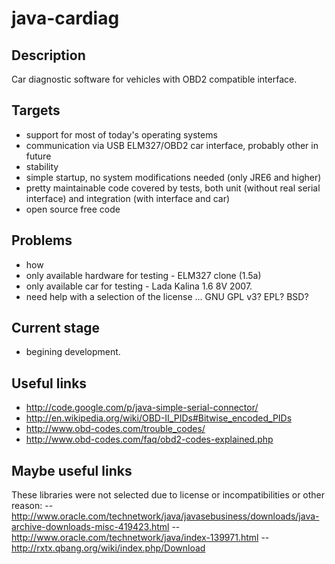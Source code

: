 java-cardiag
============

Description
------------
Car diagnostic software for vehicles with OBD2 compatible interface.

Targets
-------
- support for most of today's operating systems
- communication via USB ELM327/OBD2 car interface, probably other in future
- stability
- simple startup, no system modifications needed (only JRE6 and higher)
- pretty maintainable code covered by tests, both unit (without real serial interface)
  and integration (with interface and car)
- open source free code

Problems
---------
- how
- only available hardware for testing - ELM327 clone (1.5a)
- only available car for testing - Lada Kalina 1.6 8V 2007.
- need help with a selection of the license ... GNU GPL v3? EPL? BSD?

Current stage
-------------
 - begining development.

Useful links
------------
- http://code.google.com/p/java-simple-serial-connector/
- http://en.wikipedia.org/wiki/OBD-II_PIDs#Bitwise_encoded_PIDs
- http://www.obd-codes.com/trouble_codes/
- http://www.obd-codes.com/faq/obd2-codes-explained.php

Maybe useful links
------------------
These libraries were not selected due to license or incompatibilities or other reason:
-- http://www.oracle.com/technetwork/java/javasebusiness/downloads/java-archive-downloads-misc-419423.html
-- http://www.oracle.com/technetwork/java/index-139971.html
-- http://rxtx.qbang.org/wiki/index.php/Download
